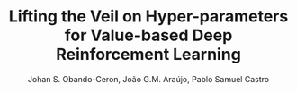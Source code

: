 ---
paperId: 6
author: Johan S. Obando-Ceron, João G.M. Araújo, Pablo Samuel Castro
publicationauthor: Obando-Ceron, Johan S et al.
title: "Lifting the Veil on Hyper-parameters for Value-based Deep Reinforcement Learning"
pdf: obando_paper.pdf
poster: obando_poster.png
alt: --
type: Oral
topic: RL
conference: neurips
year: 2021
tags: neurips-2021
location: Virtual
---